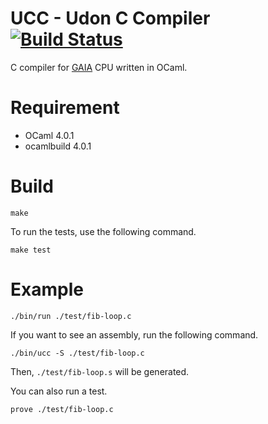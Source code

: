# UCC - Udon C Compiler  [![Build Status](https://travis-ci.org/kw-udon/ucc.svg?branch=master)](https://travis-ci.org/kw-udon/ucc)

C compiler for [GAIA](https://github.com/wasabiz/GAIA2) CPU written in OCaml.

Requirement
==============
* OCaml 4.0.1
* ocamlbuild 4.0.1

Build
==============
``make``

To run the tests, use the following command.

``make test``

Example
==========
``./bin/run ./test/fib-loop.c``

If you want to see an assembly, run the following command.

``./bin/ucc -S ./test/fib-loop.c``

Then, `./test/fib-loop.s` will be generated.

You can also run a test.

``prove ./test/fib-loop.c``
